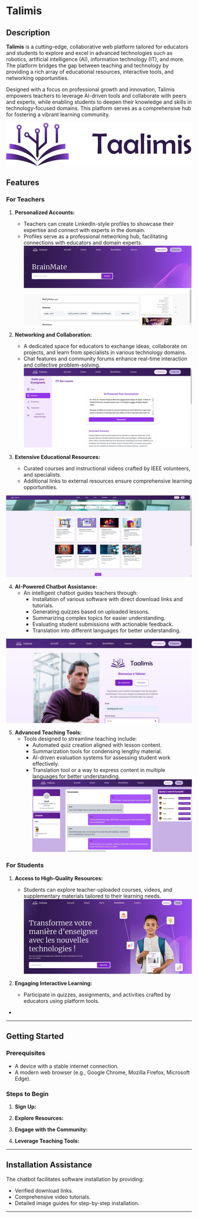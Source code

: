# Talimis

## Description

**Talimis** is a cutting-edge, collaborative web platform tailored for educators and students to explore and excel in advanced technologies such as robotics, artificial intelligence (AI), information technology (IT), and more. The platform bridges the gap between teaching and technology by providing a rich array of educational resources, interactive tools, and networking opportunities. 

Designed with a focus on professional growth and innovation, Talimis empowers teachers to leverage AI-driven tools and collaborate with peers and experts, while enabling students to deepen their knowledge and skills in technology-focused domains. This platform serves as a comprehensive hub for fostering a vibrant learning community.

![6ac94b8d-1047-4da1-a627-8c23cca1d169-removebg-praeview](./assets/394477262-3f146aab-ca90-4aa5-b2dc-16d9203b9972.png)



## Features

### For Teachers

1. **Personalized Accounts:**
   - Teachers can create LinkedIn-style profiles to showcase their expertise and connect with experts in the domain.
   - Profiles serve as a professional networking hub, facilitating connections with educators and domain experts.
![ba5d3113-951c-4ed1-8ad1-9e03209948fb](./assets/394478588-6073a8c1-2980-4e1e-8148-ef1e6cef86b0.jpg)

     

2. **Networking and Collaboration:**
   - A dedicated space for educators to exchange ideas, collaborate on projects, and learn from specialists in various technology domains.
   - Chat features and community forums enhance real-time interaction and collective problem-solving.
![2e4efe3e-73da-49ed-9485-f063c47c05af](./assets/394478727-060ccd27-8d5d-4096-a6ce-4aefe93b1d2f.jpg)


3. **Extensive Educational Resources:**
   - Curated courses and instructional videos crafted by IEEE volunteers, and specialists.
   - Additional links to external resources ensure comprehensive learning opportunities.



     
![6b9d872b-e019-4791-a57e-1437f75c34e9](./assets/394479275-693fa383-e1dd-43bf-ab67-8f524c97cec9.jpg)




4. **AI-Powered Chatbot Assistance:**
   - An intelligent chatbot guides teachers through:
     - Installation of various software with direct download links and tutorials.
     - Generating quizzes based on uploaded lessons.
     - Summarizing complex topics for easier understanding.
     - Evaluating student submissions with actionable feedback.
     - Translation into different languages for better understanding.

     
![fdaa4b00-ad71-4f31-872c-45013744c013](./assets/394480000-61ba0162-aeaa-4270-9861-c2099c1d7c77.jpg)




5. **Advanced Teaching Tools:**
   - Tools designed to streamline teaching include:
     - Automated quiz creation aligned with lesson content.
     - Summarization tools for condensing lengthy material.
     - AI-driven evaluation systems for assessing student work effectively.
     - Translation tool or a way to express content in multiple languages for better understanding.
       <br>
![7a4c84c4-4de1-428d-9908-d43d98f237cf](./assets/394480139-83da31f6-8aec-4775-b5c4-f52a83c37ab7.jpg)


### For Students

1. **Access to High-Quality Resources:**
   - Students can explore teacher-uploaded courses, videos, and supplementary materials tailored to their learning needs.
![b4d3ceee-0a98-42b6-856e-67a34112bc6f](./assets/394480943-bda9a1bb-9a42-471e-8004-948c746e0a18.jpg)

2. **Engaging Interactive Learning:**
   - Participate in quizzes, assignments, and activities crafted by educators using platform tools.
*

---

## Getting Started

### Prerequisites

- A device with a stable internet connection.
- A modern web browser (e.g., Google Chrome, Mozilla Firefox, Microsoft Edge).

### Steps to Begin

1. **Sign Up:**


2. **Explore Resources:**


3. **Engage with the Community:**


4. **Leverage Teaching Tools:**

---

## Installation Assistance

The chatbot facilitates software installation by providing:

- Verified download links.
- Comprehensive video tutorials.
- Detailed image guides for step-by-step installation.


---
